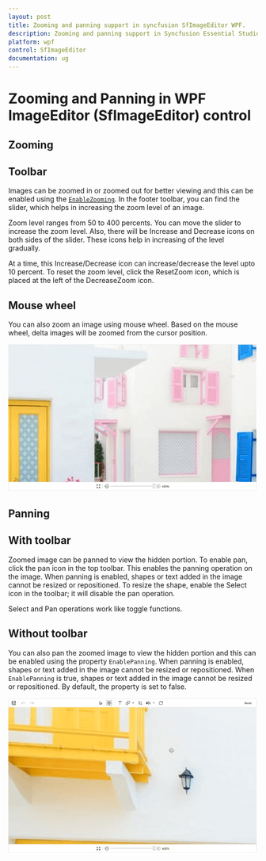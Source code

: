 ```yaml
---
layout: post
title: Zooming and panning support in syncfusion SfImageEditor WPF.
description: Zooming and panning support in Syncfusion Essential Studio WPF ImageEditor (SfImageEditor) control, its elements and more.
platform: wpf
control: SfImageEditor
documentation: ug
---
```


# Zooming and Panning in WPF ImageEditor (SfImageEditor) control

## Zooming

## Toolbar

Images can be zoomed in or zoomed out for better viewing and this can be enabled using the [`EnableZooming`](https://help.syncfusion.com/cr/wpf/Syncfusion.UI.Xaml.ImageEditor.SfImageEditor.html#Syncfusion_UI_Xaml_ImageEditor_SfImageEditor_EnableZooming). In the footer toolbar, you can find the slider, which helps in increasing the zoom level of an image.

Zoom level ranges from 50 to 400 percents. You can move the slider to increase the zoom level. Also, there will be Increase and Decrease icons on both sides of the slider. These icons help in increasing of the level gradually.

At a time, this Increase/Decrease icon can increase/decrease the level upto 10 percent. To reset the zoom level, click the ResetZoom icon, which is placed at the left of the DecreaseZoom icon.

## Mouse wheel

You can also zoom an image using mouse wheel. Based on the mouse wheel, delta images will be zoomed from the cursor position.

![ImageEditor](Images/ZoomedImage.png) 

## Panning

## With toolbar
Zoomed image can be panned to view the hidden portion. To enable pan, click the pan icon in the top toolbar. This enables the panning operation on the image. When panning is enabled, shapes or text added in the image cannot be resized or repositioned. To resize the shape, enable the Select icon in the toolbar; it will disable the pan operation.

Select and Pan operations work like toggle functions.

## Without toolbar

You can also pan the zoomed image to view the hidden portion and this can be enabled using the property `EnablePanning`. When panning is enabled, shapes or text added in the image cannot be resized or repositioned. When `EnablePanning` is true, shapes or text added in the image cannot be resized or repositioned. By default, the property is set to false.

![ImageEditor](Images/Panning.png) 
